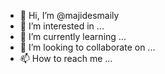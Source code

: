 - 👋 Hi, I’m @majidesmaily
- 👀 I’m interested in ...
- 🌱 I’m currently learning ...
- 💞️ I’m looking to collaborate on ...
- 📫 How to reach me ...

<!---
majidesmaily/majidesmaily is a ✨ special ✨ repository because its `README.md` (this file) appears on your GitHub profile.
You can click the Preview link to take a look at your changes.
--->
